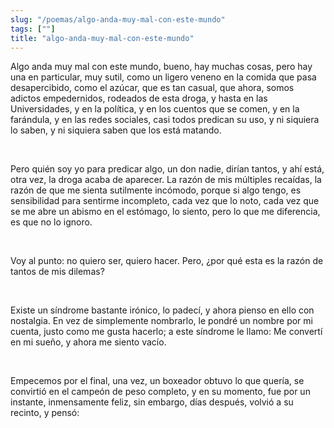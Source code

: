 ```yaml
---
slug: "/poemas/algo-anda-muy-mal-con-este-mundo"
tags: [""]
title: "algo-anda-muy-mal-con-este-mundo"
---
```

Algo anda muy mal con este mundo, bueno, hay muchas cosas, pero hay una en particular, muy sutil, como un ligero veneno en la comida que pasa desapercibido, como el azúcar, que es tan casual, que ahora, somos adictos empedernidos, rodeados de esta droga, y hasta en las Universidades, y en la política, y en los cuentos que se comen, y en la farándula, y en las redes sociales, casi todos predican su uso, y ni siquiera lo saben, y ni siquiera saben que los está matando.

&nbsp;

Pero quién soy yo para predicar algo, un don nadie, dirían tantos, y ahí está, otra vez, la droga acaba de aparecer. La razón de mis múltiples recaídas, la razón de que me sienta sutilmente incómodo, porque si algo tengo, es sensibilidad para sentirme incompleto, cada vez que lo noto, cada vez que se me abre un abismo en el estómago, lo siento, pero lo que me diferencia, es que no lo ignoro.

&nbsp;

Voy al punto: no quiero ser, quiero hacer. Pero, ¿por qué esta es la razón de tantos de mis dilemas?

&nbsp;

Existe un síndrome bastante irónico, lo padecí, y ahora pienso en ello con nostalgia. En vez de simplemente nombrarlo, le pondré un nombre por mi cuenta, justo como me gusta hacerlo; a este síndrome le llamo: Me convertí en mi sueño, y ahora me siento vacío.

&nbsp;

Empecemos por el final, una vez, un boxeador obtuvo lo que quería, se convirtió en el campeón de peso completo, y en su momento, fue por un instante, inmensamente feliz, sin embargo, días después, volvió a su recinto, y pensó: